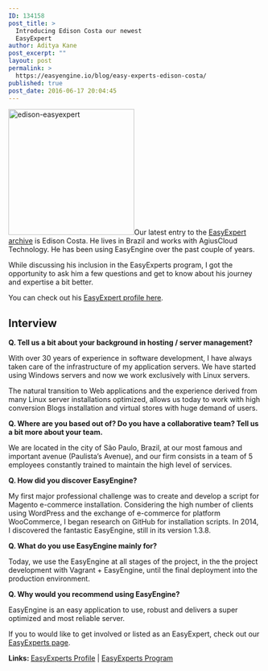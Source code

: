 ```yaml
---
ID: 134158
post_title: >
  Introducing Edison Costa our newest
  EasyExpert
author: Aditya Kane
post_excerpt: ""
layout: post
permalink: >
  https://easyengine.io/blog/easy-experts-edison-costa/
published: true
post_date: 2016-06-17 20:04:45
---
```

<img class="alignright wp-image-134165" src="https://easyengine.io/wp-content/uploads/2016/06/edison-easyexpert-400x400.jpg" alt="edison-easyexpert" width="250" height="250" />Our latest entry to the <a href="https://easyengine.io/easyexperts/archive/">EasyExpert archive</a> is Edison Costa. He lives in Brazil and works with AgiusCloud Technology. He has been using EasyEngine over the past couple of years.

While discussing his inclusion in the EasyExperts program, I got the opportunity to ask him a few questions and get to know about his journey and expertise a bit better.

You can check out his <a href="https://easyengine.io/easyexperts/edison-costa/">EasyExpert profile here</a>.
<h2>Interview</h2>
<strong>Q. Tell us a bit about your background in hosting / server management?</strong>

With over 30 years of experience in software development, I have always taken care of the infrastructure of my application servers. We have started using Windows servers and now we work exclusively with Linux servers.

The natural transition to Web applications and the experience derived from many Linux server installations optimized, allows us today to work with high conversion Blogs installation and virtual stores with huge demand of users.

<strong>Q. Where are you based out of? Do you have a collaborative team? Tell us a bit more about your team.</strong>

We are located in the city of São Paulo, Brazil, at our most famous and important avenue (Paulista’s Avenue), and our firm consists in a team of 5 employees constantly trained to maintain the high level of services.

<strong>Q. How did you discover EasyEngine?</strong>

My first major professional challenge was to create and develop a script for Magento e-commerce installation. Considering the high number of clients using WordPress and the exchange of e-commerce for platform WooCommerce, I began research on GitHub for installation scripts. In 2014, I discovered the fantastic EasyEngine, still in its version 1.3.8.

<strong>Q. What do you use EasyEngine mainly for?</strong>

Today, we use the EasyEngine at all stages of the project, in the the project development with Vagrant + EasyEngine, until the final deployment into the production environment.

<strong>Q. Why would you recommend using EasyEngine?</strong>

EasyEngine is an easy application to use, robust and delivers a super optimized and most reliable server.

If you to would like to get involved or listed as an EasyExpert, check out our <a href="https://easyengine.io/easyexperts/">EasyExperts page</a>.

<strong>Links: </strong><a href="https://easyengine.io/easyexperts/edison-costa/">EasyExperts Profile</a> | <a href="https://easyengine.io/easyexperts/">EasyExperts Program</a>